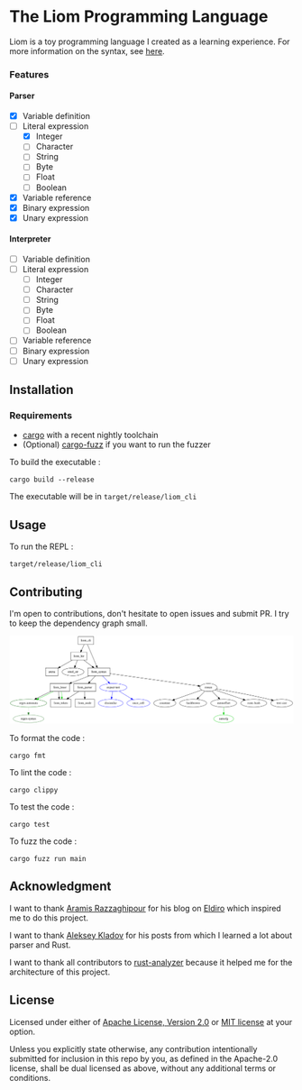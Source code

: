 # The Liom Programming Language

Liom is a toy programming language I created as a learning experience. For more information on the syntax,
see [here](docs/syntax/syntax.md).

### Features

#### Parser

- [X] Variable definition
- [ ] Literal expression
    - [X] Integer
    - [ ] Character
    - [ ] String
    - [ ] Byte
    - [ ] Float
    - [ ] Boolean
- [X] Variable reference
- [X] Binary expression
- [X] Unary expression

#### Interpreter

- [ ] Variable definition
- [ ] Literal expression
    - [ ] Integer
    - [ ] Character
    - [ ] String
    - [ ] Byte
    - [ ] Float
    - [ ] Boolean
- [ ] Variable reference
- [ ] Binary expression
- [ ] Unary expression

## Installation

### Requirements

- [cargo](https://www.rust-lang.org/learn/get-started) with a recent nightly toolchain
- (Optional) [cargo-fuzz](https://lib.rs/crates/cargo-fuzz) if you want to run the fuzzer

To build the executable :

```shell
cargo build --release
```

The executable will be in `target/release/liom_cli`

## Usage

To run the REPL :

```shell
target/release/liom_cli
```

## Contributing

I'm open to contributions, don't hesitate to open issues and submit PR. I try to keep the dependency graph small.

![depgraph](docs/depgraph.svg)

To format the code :

```shell
cargo fmt
```

To lint the code :

```shell
cargo clippy
```

To test the code :

```shell
cargo test
```

To fuzz the code :

```shell
cargo fuzz run main
```

## Acknowledgment

I want to thank [Aramis Razzaghipour](https://arzg.github.io) for his blog on [Eldiro](https://arzg.github.io/lang)
which inspired me to do this project.

I want to thank [Aleksey Kladov](https://matklad.github.io) for his posts from which I learned a lot about parser and
Rust.

I want to thank all contributors to [rust-analyzer](https://github.com/rust-analyzer/rust-analyzer) because it helped me
for the architecture of this project.

## License

Licensed under either of [Apache License, Version 2.0](LICENSE-APACHE) or [MIT license](LICENSE-MIT) at your option.

Unless you explicitly state otherwise, any contribution intentionally submitted for inclusion in this repo by you, as
defined in the Apache-2.0 license, shall be dual licensed as above, without any additional terms or conditions.
